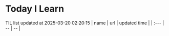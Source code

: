 # Today I Learn 
TIL list updated at 2025-03-20 02:20:15
| name | url | updated time |
| :--- | -- | -- |
